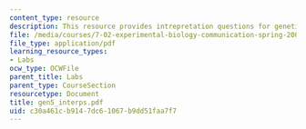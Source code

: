 ```yaml
---
content_type: resource
description: This resource provides intrepretation questions for genetics day 5.
file: /media/courses/7-02-experimental-biology-communication-spring-2005/c30a461cb9147dc61067b9dd51faa7f7_gen5_interps.pdf
file_type: application/pdf
learning_resource_types:
- Labs
ocw_type: OCWFile
parent_title: Labs
parent_type: CourseSection
resourcetype: Document
title: gen5_interps.pdf
uid: c30a461c-b914-7dc6-1067-b9dd51faa7f7
---
```

